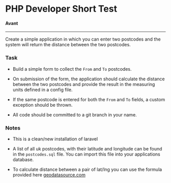 # PHP Developer Short Test
#### Avant

------

Create a simple application in which you can enter two postcodes and the system will return the distance between the two postcodes.

### Task

- Build a simple form to collect the `From` and `To` postcodes.
  
- On submission of the form, the application should calculate the distance between the two postcodes and provide the
  result in the measuring units defined in a config file.
  
- If the same postcode is entered for both the `From` and `To` fields, a custom exception should be thrown.

- All code should be committed to a git branch in your name.

### Notes
- This is a clean/new installation of laravel

- A list of all uk postcodes, with their latitude and longitude can be found in the `postcodes.sql` file.
  You can import this file into your applications database.

- To calculate distance between a pair of lat/lng you can use the formula provided here
  [geodatasource.com](https://www.geodatasource.com/developers/php)

